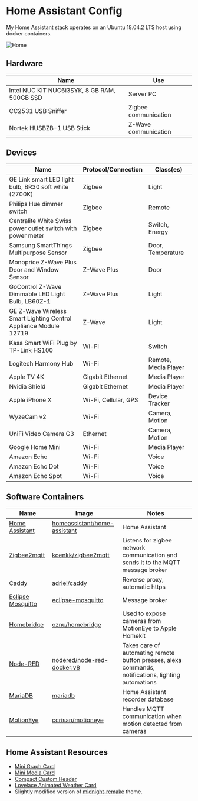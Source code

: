 # Home Assistant Config

My Home Assistant stack operates on an Ubuntu 18.04.2 LTS host using docker containers.

![Home](https://i.imgur.com/uMhw1Iw.png)

## Hardware
Name|Use
----|---
Intel NUC KIT NUC6i3SYK, 8 GB RAM, 500GB SSD|Server PC
CC2531 USB Sniffer|Zigbee communication
Nortek HUSBZB-1 USB Stick|Z-Wave communication

## Devices
Name|Protocol/Connection|Class(es)
----|-------------------|---------
GE Link smart LED light bulb, BR30 soft white (2700K)|Zigbee|Light
Philips Hue dimmer switch|Zigbee|Remote
Centralite White Swiss power outlet switch with power meter|Zigbee|Switch, Energy
Samsung SmartThings Multipurpose Sensor|Zigbee|Door, Temperature
Monoprice Z-Wave Plus Door and Window Sensor|Z-Wave Plus|Door
GoControl Z-Wave Dimmable LED Light Bulb, LB60Z-1|Z-Wave Plus|Light
GE Z-Wave Wireless Smart Lighting Control Appliance Module 12719|Z-Wave|Light
Kasa Smart WiFi Plug by TP-Link HS100|Wi-Fi|Switch
Logitech Harmony Hub|Wi-Fi|Remote, Media Player
Apple TV 4K|Gigabit Ethernet|Media Player
Nvidia Shield|Gigabit Ethernet|Media Player
Apple iPhone X|Wi-Fi, Cellular, GPS|Device Tracker
WyzeCam v2|Wi-Fi|Camera, Motion
UniFi Video Camera G3|Ethernet|Camera, Motion
Google Home Mini|Wi-Fi|Media Player
Amazon Echo|Wi-Fi|Voice
Amazon Echo Dot|Wi-Fi|Voice
Amazon Echo Spot|Wi-Fi|Voice

## Software Containers
Name|Image|Notes
----|-----|-----
[Home Assistant](https://www.home-assistant.io/)|[homeassistant/home-assistant](https://hub.docker.com/r/homeassistant/home-assistant/)|Home Assistant
[Zigbee2mqtt](https://www.zigbee2mqtt.io/)|[koenkk/zigbee2mqtt](https://hub.docker.com/r/koenkk/zigbee2mqtt/)|Listens for zigbee network communication and sends it to the MQTT message broker
[Caddy](https://caddyserver.com/)|[adriel/caddy](https://hub.docker.com/r/adriel/caddy)|Reverse proxy, automatic https
[Eclipse Mosquitto](https://mosquitto.org/)|[eclipse-mosquitto](https://hub.docker.com/_/eclipse-mosquitto)|Message broker
[Homebridge](https://homebridge.io/)|[oznu/homebridge](https://hub.docker.com/r/oznu/homebridge)|Used to expose cameras from MotionEye to Apple Homekit
[Node-RED](https://nodered.org/)|[nodered/node-red-docker:v8](https://hub.docker.com/r/nodered/node-red-docker)|Takes care of automating remote button presses, alexa commands, notifications, lighting automations
[MariaDB](https://mariadb.org/)|[mariadb](https://hub.docker.com/_/mariadb)|Home Assistant recorder database
[MotionEye](https://github.com/ccrisan/motioneye)|[ccrisan/motioneye](https://hub.docker.com/r/ccrisan/motioneye)|Handles MQTT communication when motion detected from cameras

## Home Assistant Resources
- [Mini Graph Card](https://github.com/kalkih/mini-graph-card)
- [Mini Media Card](https://github.com/kalkih/mini-media-player)
- [Compact Custom Header](https://github.com/maykar/compact-custom-header)
- [Lovelace Animated Weather Card](https://github.com/bramkragten/custom-ui/tree/master/weather-card)
- Slightly modified version of [midnight-remake](https://gist.github.com/kalkih/0c7f865855f0f0e2f6d6610c4637cd5d) theme.